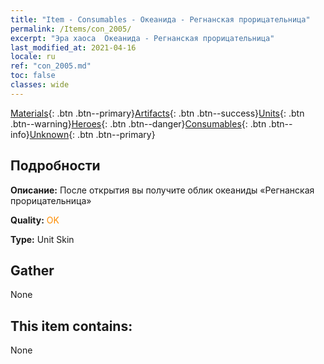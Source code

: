 ```yaml
---
title: "Item - Consumables - Океанида - Регнанская прорицательница"
permalink: /Items/con_2005/
excerpt: "Эра хаоса  Океанида - Регнанская прорицательница"
last_modified_at: 2021-04-16
locale: ru
ref: "con_2005.md"
toc: false
classes: wide
---
```

 [Materials](/ru/Items/){: .btn .btn--primary}[Artifacts](/ru/Items/Artifacts/){: .btn .btn--success}[Units](/ru/Items/Units/){: .btn .btn--warning}[Heroes](/ru/Items/Heroes/){: .btn .btn--danger}[Consumables](/ru/Items/Consumables/){: .btn .btn--info}[Unknown](/ru/Items/Unknown/){: .btn .btn--primary}

## Подробности
 **Описание:** После открытия вы получите облик океаниды «Регнанская прорицательница»

 **Quality:** <span style="color: #FF8C00">OK</span>

 **Type:** Unit Skin

## Gather

  None

## This item contains:

  None

